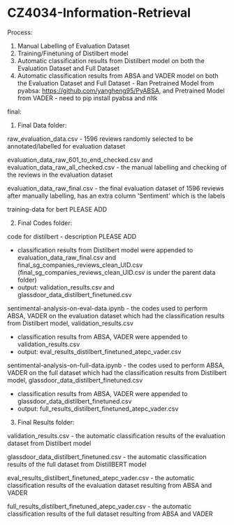 # CZ4034-Information-Retrieval

Process:
  1. Manual Labelling of Evaluation Dataset
  2. Training/Finetuning of Distilbert model
  3. Automatic classification results from Distilbert model on both the Evaluation Dataset and Full Dataset
  4. Automatic classification results from ABSA and VADER model on both the Evaluation Dataset and Full Dataset
  	- Ran Pretrained Model from pyabsa: https://github.com/yangheng95/PyABSA, and Pretrained Model from VADER
	- need to pip install pyabsa and nltk

final:
1. Final Data folder:

raw_evaluation_data.csv - 1596 reviews randomly selected to be annotated/labelled for evaluation dataset

evaluation_data_raw_601_to_end_checked.csv and evaluation_data_raw_all_checked.csv - the manual labelling and checking of the reviews in the evaluation dataset

evaluation_data_raw_final.csv - the final evaluation dataset of 1596 reviews after manually labelling, has an extra column 'Sentiment' which is the labels

training-data for bert PLEASE ADD

2. Final Codes folder:

code for distilbert - description PLEASE ADD
- classification results from Distilbert model were appended to evaluation_data_raw_final.csv and final_sg_companies_reviews_clean_UID.csv (final_sg_companies_reviews_clean_UID.csv is under the parent data folder)
- output: validation_results.csv and glassdoor_data_distilbert_finetuned.csv


sentimental-analysis-on-eval-data.ipynb - the codes used to perform ABSA, VADER on the evaluation dataset which had the classification results from Distilbert model, validation_results.csv
- classification results from ABSA, VADER were appended to validation_results.csv
- output: eval_results_distilbert_finetuned_atepc_vader.csv

sentimental-analysis-on-full-data.ipynb - the codes used to perform ABSA, VADER on the full dataset which had the classification results from Distilbert model, glassdoor_data_distilbert_finetuned.csv
- classification results from ABSA, VADER were appended to glassdoor_data_distilbert_finetuned.csv
- output: full_results_distilbert_finetuned_atepc_vader.csv

3. Final Results folder:

validation_results.csv - the automatic classification results of the evaluation dataset from Distilbert model

glassdoor_data_distilbert_finetuned.csv - the automatic classification results of the full dataset from DistillBERT model

eval_results_distilbert_finetuned_atepc_vader.csv - the automatic classification results of the evaluation dataset resulting from ABSA and VADER

full_results_distilbert_finetuned_atepc_vader.csv - the automatic classification results of the full dataset resulting from ABSA and VADER
